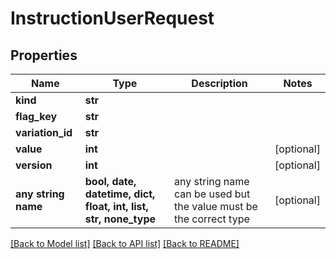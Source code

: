 # InstructionUserRequest


## Properties
Name | Type | Description | Notes
------------ | ------------- | ------------- | -------------
**kind** | **str** |  | 
**flag_key** | **str** |  | 
**variation_id** | **str** |  | 
**value** | **int** |  | [optional] 
**version** | **int** |  | [optional] 
**any string name** | **bool, date, datetime, dict, float, int, list, str, none_type** | any string name can be used but the value must be the correct type | [optional]

[[Back to Model list]](../README.md#documentation-for-models) [[Back to API list]](../README.md#documentation-for-api-endpoints) [[Back to README]](../README.md)


